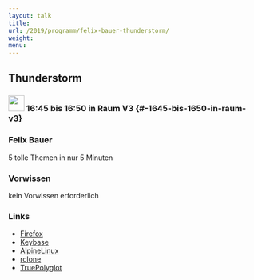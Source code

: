 ```yaml
---
layout: talk
title:
url: /2019/programm/felix-bauer-thunderstorm/
weight:
menu:
---
```

## Thunderstorm

### <img height = "32" src="../../../images/lightning.svg"> 16:45 bis 16:50 in Raum V3 {#-1645-bis-1650-in-raum-v3}

### Felix Bauer

5 tolle Themen in nur 5 Minuten

### Vorwissen

kein Vorwissen erforderlich

### Links

- <a href="https://www.mozilla.org/de/firefox/new/?redirect_source=firefox-com" target="_blank">Firefox</a>
- <a href="https://keybase.io/" target="_blank">Keybase</a>
- <a href="https://www.alpinelinux.org/" target="_blank">AlpineLinux</a>
- <a href="https://rclone.org/" target="_blank">rclone</a>
- <a href="https://truepolyglot.hackade.org/" target="_blank">TruePolyglot</a>